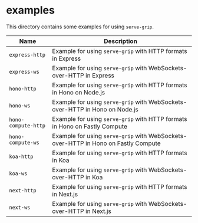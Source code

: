 # examples

This directory contains some examples for using `serve-grip`.

| Name                | Description                                                                        |
|---------------------|------------------------------------------------------------------------------------|
| `express-http`      | Example for using `serve-grip` with HTTP formats in Express                        |
| `express-ws`        | Example for using `serve-grip` with WebSockets-over-HTTP in Express                |
| `hono-http`         | Example for using `serve-grip` with HTTP formats in Hono on Node.js                |
| `hono-ws`           | Example for using `serve-grip` with WebSockets-over-HTTP in Hono on Node.js        |
| `hono-compute-http` | Example for using `serve-grip` with HTTP formats in Hono on Fastly Compute         |
| `hono-compute-ws`   | Example for using `serve-grip` with WebSockets-over-HTTP in Hono on Fastly Compute |
| `koa-http`          | Example for using `serve-grip` with HTTP formats in Koa                            |
| `koa-ws`            | Example for using `serve-grip` with WebSockets-over-HTTP in Koa                    |
| `next-http`         | Example for using `serve-grip` with HTTP formats in Next.js                        |
| `next-ws`           | Example for using `serve-grip` with WebSockets-over-HTTP in Next.js                |
